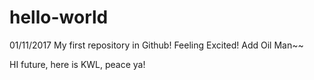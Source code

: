 # hello-world
01/11/2017 My first repository in Github! Feeling Excited! Add Oil Man~~

HI future, here is KWL, peace ya!
